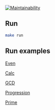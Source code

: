 [![Maintainability](https://api.codeclimate.com/v1/badges/300dd248b9b0df05da5d/maintainability)](https://codeclimate.com/github/dzam3/java-project-61/maintainability)

## Run

```bash
make run
```

## Run examples

[Even](https://asciinema.org/a/kyqV8chEgFOPqBthDglPR4VdE)

[Calc](https://asciinema.org/a/xgblJEAi4hmF6EqSvqZCVPnYx)

[GCD](https://asciinema.org/a/DbhXJTzEU87ZT6nGouZwdzEq5)

[Progression](https://asciinema.org/a/uuuEed2UN5JcbHQSlyBFkKqTa)

[Prime](https://asciinema.org/a/3QQMkp19eDSyvCgVwSHOMhqGJ)
